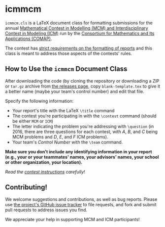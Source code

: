 # icmmcm #

`icmmcm.cls` is a LaTeX document class for formatting submissions
for the annual
[Mathematical Contest in Modelling (MCM) and Interdisciplinary Contest in Modeling (ICM)](http://www.comap.com/undergraduate/contests/mcm/)
run by the
[Consortium for Mathematics and Its Applications (COMAP)](http://www.comap.com/).

The contest has
[strict requirements on the formatting of reports](http://www.comap.com/undergraduate/contests/mcm/instructions.php)
and this class is meant to address those aspects of the contests'
rules.


## How to Use the `icmmcm` Document Class ##

After downloading the code (by cloning the repository or
downloading a ZIP or `tar.gz` archive from
[the releases page](https://github.com/hmcmathematics/icmmcm/releases),
copy `blank-template.tex` to give it a better name (maybe your
team's control number) and edit that file.

Specify the following information:

* Your report's title with the LaTeX `\title` command
* The contest you're participating in with the `\contest` command (should be either `MCM` or `ICM`)
* The letter indicating the problem you're addressing with
`\question` (in 2016, there are three questions for each contest,
with *A*, *B*, and *C* being MCM problems and *D*, *E*, and *F*
ICM problems).
* Your team's *Control Number* with the `\team` command.

**Make sure you don't include any identifying information in your
  report (e.g., your or your teammates' names, your advisors'
  names, your school or other organization, your location).**

*Read the [contest instructions](http://www.comap.com/undergraduate/contests/mcm/instructions.php) carefully!*


## Contributing! ##

We welcome suggestions and contributions, as well as bug reports.
Please use
[the project's GitHub issue tracker](https://github.com/hmcmathematics/icmmcm/issues)
to file requests, and fork and submit pull requests to address
issues you find.

We appreciate your help in supporting MCM and ICM participants!
